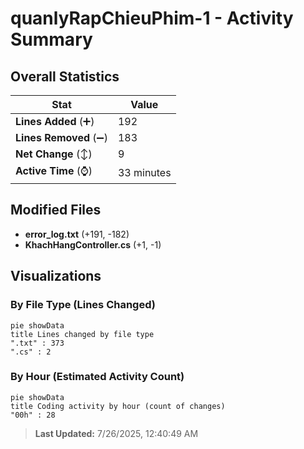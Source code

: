 # quanlyRapChieuPhim-1 - Activity Summary 

## Overall Statistics

| Stat                   | Value                                                             |
| ---------------------- | ----------------------------------------------------------------- |
| **Lines Added** (➕)   | 192                                          |
| **Lines Removed** (➖) | 183                                        |
| **Net Change** (↕)    | 9                |
| **Active Time** (⌚)   | 33 minutes |


## Modified Files
- **error_log.txt** (+191, -182)
- **KhachHangController.cs** (+1, -1)

## Visualizations

### By File Type (Lines Changed)

```mermaid
pie showData
title Lines changed by file type
".txt" : 373
".cs" : 2
```

### By Hour (Estimated Activity Count)

```mermaid
pie showData
title Coding activity by hour (count of changes)
"00h" : 28
```


> **Last Updated:** 7/26/2025, 12:40:49 AM